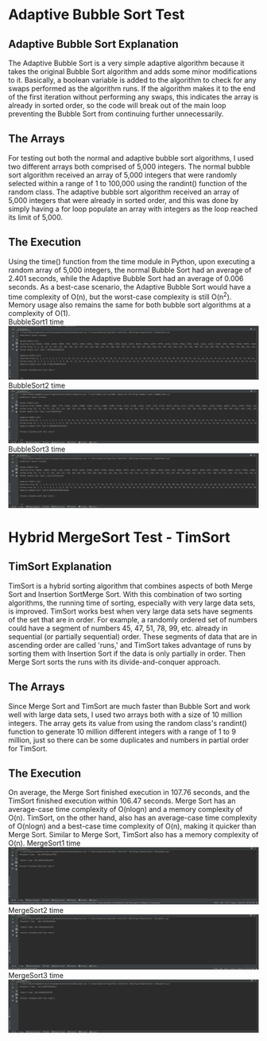 # Adaptive Bubble Sort Test  
## Adaptive Bubble Sort Explanation  
The Adaptive Bubble Sort is a very simple adaptive algorithm because it takes the original Bubble Sort algorithm and adds some minor modifications to it. Basically, a boolean variable is added to the algorithm to check for any swaps performed as the algorithm runs. If the algorithm makes it to the end of the first iteration without performing any swaps, this indicates the array is already in sorted order, so the code will break out of the main loop preventing the Bubble Sort from continuing further unnecessarily.  
## The Arrays  
For testing out both the normal and adaptive bubble sort algorithms, I used two different arrays both comprised of 5,000 integers. The normal bubble sort algorithm received an array of 5,000 integers that were randomly selected within a range of 1 to 100,000 using the randint() function of the random class. The adaptive bubble sort algorithm received an array of 5,000 integers that were already in sorted order, and this was done by simply having a for loop populate an array with integers as the loop reached its limit of 5,000.  

## The Execution  
Using the time() function from the time module in Python, upon executing a random array of 5,000 integers, the normal Bubble Sort had an average of 2.401 seconds, while the Adaptive Bubble Sort had an average of 0.006 seconds. As a best-case scenario, the Adaptive Bubble Sort would have a time complexity of O(n), but the worst-case complexity is still O(n<sup>2</sup>). Memory usage also remains the same for both bubble sort algorithms at a complexity of O(1).  
BubbleSort1 time ![BubbleSort1 time](BubSort1.png)  
BubbleSort2 time ![BubbleSort2 time](BubSort2.png)
BubbleSort3 time ![BubbleSort3 time](BubSort3.png)  

# Hybrid MergeSort Test - TimSort
## TimSort Explanation
TimSort is a hybrid sorting algorithm that combines aspects of both Merge Sort and Insertion SortMerge Sort. With this combination of two sorting algorithms, the running time of sorting, especially with very large data sets, is improved. TimSort works best when very large data sets have segments of the set that are in order. For example, a randomly ordered set of numbers could have a segment of numbers 45, 47, 51, 78, 99, etc. already in sequential (or partially sequential) order. These segments of data that are in ascending order are called 'runs,' and TimSort takes advantage of runs by sorting them with Insertion Sort if the data is only partially in order. Then Merge Sort sorts the runs with its divide-and-conquer approach.
## The Arrays
Since Merge Sort and TimSort are much faster than Bubble Sort and work well with large data sets, I used two arrays both with a size of 10 million integers. The array gets its value from using the random class's randint() function to generate 10 million different integers with a range of 1 to 9 million, just so there can be some duplicates and numbers in partial order for TimSort.
## The Execution
On average, the Merge Sort finished execution in 107.76 seconds, and the TimSort finished execution within 106.47 seconds. Merge Sort has an average-case time complexity of O(nlogn) and a memory complexity of O(n). TimSort, on the other hand, also has an average-case time complexity of O(nlogn) and a best-case time complexity of O(n), making it quicker than Merge Sort. Similar to Merge Sort, TimSort also has a memory complexity of O(n).
MergeSort1 time ![MergeSort1 time](Merge1.png)
MergeSort2 time ![MergeSort2 time](Merge2.png)
MergeSort3 time ![MergeSort3 time](Merge3.png)
